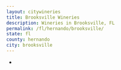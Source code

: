 ```yaml
---
layout: citywineries
title: Brooksville Wineries
description: Wineries in Brooksville, FL
permalink: /fl/hernando/brooksville/
state: fl
county: hernando
city: brooksville
---
```

-
